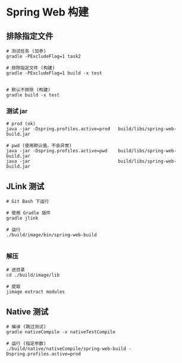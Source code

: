 # Spring Web 构建


## 排除指定文件
```shell
# 测试任务 (加参)
gradle -PExcludeFlag=1 task2

# 排除指定文件 (构建)
gradle -PExcludeFlag=1 build -x test


# 默认不排除 (构建)
gradle build -x test
```


### 测试 jar
```shell
# prod (ok)
java -jar -Dspring.profiles.active=prod   build/libs/spring-web-build.jar

# pwd (使用默认值，不会异常)
java -jar -Dspring.profiles.active=pwd    build/libs/spring-web-build.jar
java -jar                                 build/libs/spring-web-build.jar
```


## JLink 测试
```shell
# Git Bash 下运行

# 使用 Gradle 插件
gradle jlink

# 运行
./build/image/bin/spring-web-build


```

### 解压
```shell
# 进目录
cd ./build/image/lib

# 提取
jimage extract modules
```


## Native 测试
```shell
# 编译 (跳过测试)
gradle nativeCompile -x nativeTestCompile

# 运行 (指定参数)
./build/native/nativeCompile/spring-web-build -Dspring.profiles.active=prod
```
